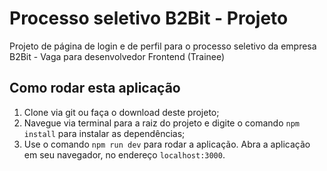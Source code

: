 # Processo seletivo B2Bit - Projeto

Projeto de página de login e de perfil para o processo seletivo da empresa B2Bit - Vaga para desenvolvedor Frontend (Trainee)

## Como rodar esta aplicação
1. Clone via git ou faça o download deste projeto;
2. Navegue via terminal para a raiz do projeto e digite o comando `npm install` para instalar as dependências;
3. Use o comando `npm run dev` para rodar a aplicação. Abra a aplicação em seu navegador, no endereço `localhost:3000`.


